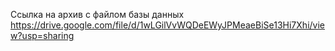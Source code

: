 Ссылка на архив с файлом базы данных
https://drive.google.com/file/d/1wLGilVvWQDeEWyJPMeaeBiSe13Hi7Xhi/view?usp=sharing
